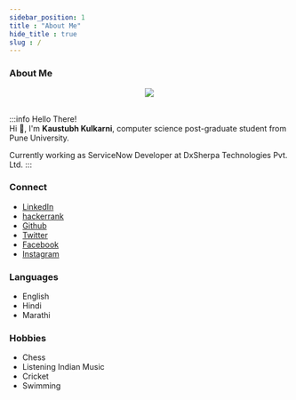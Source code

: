 ```yaml
---
sidebar_position: 1
title : "About Me"
hide_title : true
slug : /
---
```


### About Me

<div align="center">
  <img id="my-image" src="https://www.gravatar.com/avatar/b76fcfc82fc2e8fdc8075636f1735f61?s=200" />
</div>
<br />

:::info Hello There!  
Hi 👋, I'm  **Kaustubh Kulkarni**,  computer science post-graduate student from Pune University.

Currently working as ServiceNow Developer at DxSherpa Technologies Pvt. Ltd. 
:::


### Connect 

  * [LinkedIn](https://www.linkedin.com/in/kaustubhk24/)
  * [hackerrank](https://www.hackerrank.com/kaustubhk24/)
  * [Github](https://www.github.com/kaustubhk24/)
  * [Twitter](https://twitter.com/kaustubhk24)
  * [Facebook](https://facebook.com/kaustubhk24)
  * [Instagram](https://instagram.com/kaustubhk24)
    
### Languages
  * English
  * Hindi
  * Marathi
### Hobbies
  * Chess
  * Listening Indian Music
  * Cricket
  * Swimming